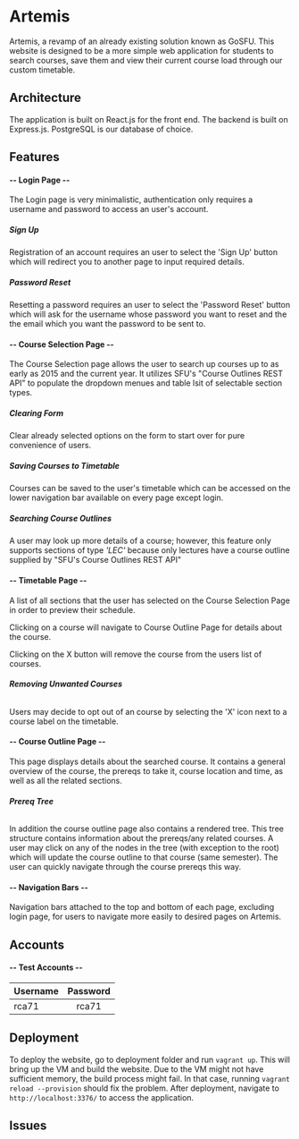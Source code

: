 # Artemis

Artemis, a revamp of an already existing solution known as GoSFU. This website is designed to be a more simple web application for students to search courses, 
save them and view their current course load through our custom timetable.

## Architecture

The application is built on React.js for the front end. The backend is built on Express.js. PostgreSQL is our database of choice.

## Features

#### -- Login Page --

The Login page is very minimalistic, authentication only requires a username and password to access an user's account.

##### **Sign Up**

Registration of an account requires an user to select the 'Sign Up' button which will redirect you to another page to input required details.

##### **Password Reset**

Resetting a password requires an user to select the 'Password Reset' button which will ask for the username whose password you want to reset
and the the email which you want the password to be sent to.

####  -- Course Selection Page --

The Course Selection page allows the user to search up courses up to as early as 2015 and the current year. It utilizes SFU's "Course Outlines REST API"
to populate the dropdown menues and table lsit of selectable section types. 

##### **Clearing Form** 

Clear already selected options on the form to start over for pure convenience of users.

##### **Saving Courses to Timetable**

Courses can be saved to the user's timetable which can be accessed on the lower navigation bar available on every page except login.

##### **Searching Course Outlines**

A user may look up more details of a course; however, this feature only supports sections of type *'LEC'* because only lectures have a course outline supplied
by "SFU's Course Outlines REST API"

####  -- Timetable Page -- 

A list of all sections that the user has selected on the Course Selection Page in order to preview their schedule.

Clicking on a course will navigate to Course Outline Page for details about the course.

Clicking on the X button will remove the course from the users list of courses.

###### **Removing Unwanted Courses**

Users may decide to opt out of an course by selecting the 'X' icon next to a course label on the timetable.

####  -- Course Outline Page -- 

This page displays details about the searched course. It contains a general overview of the course, the prereqs to take it, course location and time, 
as well as all the related sections.

###### **Prereq Tree**
In addition the course outline page also contains a rendered tree. This tree structure contains information about the prereqs/any related courses. A user may click on any of the
nodes in the tree (with exception to the root) which will update the course outline to that course (same semester). The user can quickly navigate through the course prereqs this way.

####  -- Navigation Bars -- 

Navigation bars attached to the top and bottom of each page, excluding login page, for users to navigate more easily to desired pages on Artemis.

## Accounts

####  -- Test Accounts --

| Username        | Password    |
| ------------- |:-------------:| 
| rca71    | rca71 | 

## Deployment

To deploy the website, go to deployment folder and run `vagrant up`. This will bring up the VM and build the website. 
Due to the VM might not have sufficient memory, the build process might fail. In that case, running `vagrant reload --provision` should fix the problem.
After deployment, navigate to `http://localhost:3376/` to access the application.

## Issues
